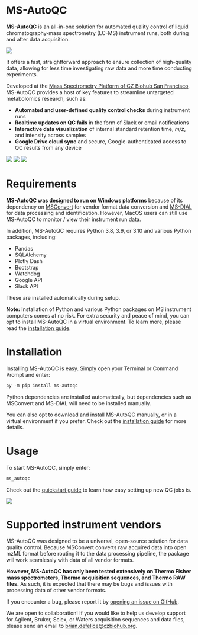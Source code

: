 # MS-AutoQC
**MS-AutoQC** is an all-in-one solution for automated quality control of liquid chromatography-mass spectrometry (LC-MS) instrument runs, both during and after data acquisition.

![](https://user-images.githubusercontent.com/7220175/221376479-4b12af91-d448-4760-af63-57339506b94c.gif)

It offers a fast, straightforward approach to ensure collection of high-quality data, allowing for less time investigating raw data and more time conducting experiments.

Developed at the [Mass Spectrometry Platform of CZ Biohub San Francisco](https://www.czbiohub.org/mass-spec/), MS-AutoQC provides a host of key features to streamline untargeted metabolomics research, such as:

- **Automated and user-defined quality control checks** during instrument runs
- **Realtime updates on QC fails** in the form of Slack or email notifications
- **Interactive data visualization** of internal standard retention time, _m/z_, and intensity across samples
- **Google Drive cloud sync** and secure, Google-authenticated access to QC results from any device

![](https://user-images.githubusercontent.com/7220175/221339311-e7e1f87a-d256-40bd-a201-10bdfff3820f.png)
![](https://user-images.githubusercontent.com/7220175/221377734-126fa6dc-2876-4fab-8d56-39ee882db7e3.png)
![](https://user-images.githubusercontent.com/7220175/221340279-ffde357b-1c84-42ad-b172-62b29faad2e4.png)

# Requirements
**MS-AutoQC was designed to run on Windows platforms** because of its dependency on [MSConvert](https://proteowizard.sourceforge.io/tools/msconvert.html) for vendor format data conversion and [MS-DIAL](http://prime.psc.riken.jp/compms/msdial/main.html) for data processing and identification. However, MacOS users can still use MS-AutoQC to monitor / view their instrument run data.

In addition, MS-AutoQC requires Python 3.8, 3.9, or 3.10 and various Python packages, including:

- Pandas
- SQLAlchemy
- Plotly Dash
- Bootstrap
- Watchdog
- Google API
- Slack API

These are installed automatically during setup.

**Note:** Installation of Python and various Python packages on MS instrument computers comes at no risk. For extra security and peace of mind, you can opt to install MS-AutoQC in a virtual environment. To learn more, please read the [installation guide](https://czbiohub-sf.github.io/MS-AutoQC/installation.html#2-install-ms-autoqc).

# Installation
Installing MS-AutoQC is easy. Simply open your Terminal or Command Prompt and enter:
```python
py -m pip install ms-autoqc
```

Python dependencies are installed automatically, but dependencies such as MSConvert and MS-DIAL will need to be installed manually.

You can also opt to download and install MS-AutoQC manually, or in a virtual environment if you prefer. Check out the [installation guide](https://czbiohub-sf.github.io/MS-AutoQC/installation.html#2-install-ms-autoqc) for more details.

# Usage
To start MS-AutoQC, simply enter:
```python
ms_autoqc
```

Check out the [quickstart guide](https://czbiohub-sf.github.io/MS-AutoQC/quickstart.html) to learn how easy setting up new QC jobs is.

![](https://user-images.githubusercontent.com/7220175/221339909-0130118b-b82f-4e30-8319-644f7be4d510.gif)

# Supported instrument vendors
MS-AutoQC was designed to be a universal, open-source solution for data quality control. Because MSConvert converts raw acquired data into open mzML format before routing it to the data processing pipeline, the package will work seamlessly with data of all vendor formats.

**However, MS-AutoQC has only been tested extensively on Thermo Fisher mass spectrometers, Thermo acquisition sequences, and Thermo RAW files.** As such, it is expected that there may be bugs and issues with processing data of other vendor formats.

If you encounter a bug, please report it by [opening an issue on GitHub](https://github.com/czbiohub-sf/MS-AutoQC/issues).

We are open to collaboration! If you would like to help us develop support for Agilent, Bruker, Sciex, or Waters acquisition sequences and data files, please send an email to [brian.defelice@czbiohub.org](mailto:brian.defelice@czbiohub.org).
